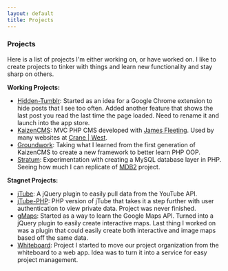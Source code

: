 ```yaml
---
layout: default
title: Projects
---
```

### Projects

Here is a list of projects I'm either working on, or have worked on. I like to create projects to tinker with things and learn new functionality and stay sharp on others.

**Working Projects:**

  * [Hidden-Tumblr](https://github.com/defvayne23/Hidden-Tumblr): Started as an idea for a Google Chrome extension to hide posts that I see too often. Added another feature that shows the last post you read the last time the page loaded. Need to rename it and launch into the app store.
  * [KaizenCMS](https://github.com/defvayne23/KaizenCMS): MVC PHP CMS developed with [James Fleeting](http://iwasasuperhero.com/). Used by many websites at [Crane | West](http://crane-west.com/).
  * [Groundwork](https://github.com/defvayne23/Groundwork): Taking what I learned from the first generation of KaizenCMS to create a new framework to better learn PHP OOP.
  * [Stratum](https://github.com/defvayne23/Stratum): Experimentation with creating a MySQL database layer in PHP. Seeing how much I can replicate of [MDB2](http://pear.php.net/package/MDB2/redirected) project.

**Stagnet Projects:**

  * [jTube](https://github.com/defvayne23/jTube): A jQuery plugin to easily pull data from the YouTube API.
  * [jTube-PHP](https://github.com/defvayne23/jTube-PHP): PHP version of jTube that takes it a step further with user authentication to view private data. Project was never finished.
  * [gMaps](https://github.com/defvayne23/gMaps): Started as a way to learn the Google Maps API. Turned into a jQuery plugin to easily create interactive maps. Last thing I worked on was a plugin that could easily create both interactive and image maps based off the same data.
  * [Whiteboard](https://github.com/defvayne23/Whiteboard): Project I started to move our project organization from the whiteboard to a web app. Idea was to turn it into a service for easy project management.
